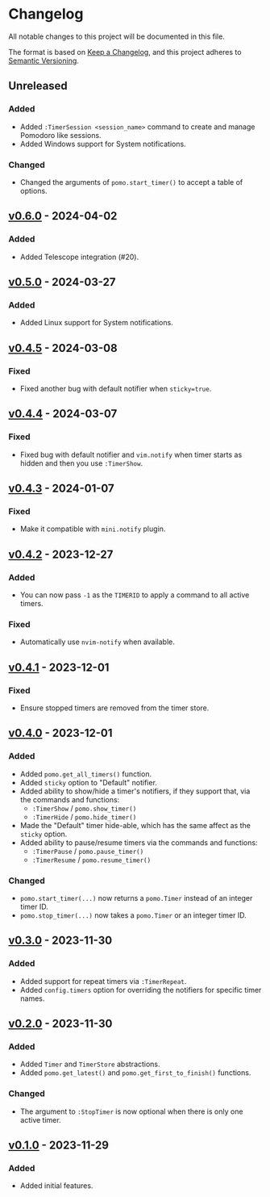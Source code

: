 # Changelog

All notable changes to this project will be documented in this file.

The format is based on [Keep a Changelog](https://keepachangelog.com/en/1.0.0/), and this project adheres to [Semantic Versioning](https://semver.org/spec/v2.0.0.html).

## Unreleased

### Added

- Added `:TimerSession <session_name>` command to create and manage Pomodoro like sessions.
- Added Windows support for System notifications.

### Changed

- Changed the arguments of `pomo.start_timer()` to accept a table of options.

## [v0.6.0](https://github.com/epwalsh/pomo.nvim/releases/tag/v0.6.0) - 2024-04-02

### Added

- Added Telescope integration (#20).

## [v0.5.0](https://github.com/epwalsh/pomo.nvim/releases/tag/v0.5.0) - 2024-03-27

### Added

- Added Linux support for System notifications.

## [v0.4.5](https://github.com/epwalsh/pomo.nvim/releases/tag/v0.4.5) - 2024-03-08

### Fixed

- Fixed another bug with default notifier when `sticky=true`.

## [v0.4.4](https://github.com/epwalsh/pomo.nvim/releases/tag/v0.4.4) - 2024-03-07

### Fixed

- Fixed bug with default notifier and `vim.notify` when timer starts as hidden and then you use `:TimerShow`.

## [v0.4.3](https://github.com/epwalsh/pomo.nvim/releases/tag/v0.4.3) - 2024-01-07

### Fixed

- Make it compatible with `mini.notify` plugin.

## [v0.4.2](https://github.com/epwalsh/pomo.nvim/releases/tag/v0.4.2) - 2023-12-27

### Added

- You can now pass `-1` as the `TIMERID` to apply a command to all active timers.

### Fixed

- Automatically use `nvim-notify` when available.

## [v0.4.1](https://github.com/epwalsh/pomo.nvim/releases/tag/v0.4.1) - 2023-12-01

### Fixed

- Ensure stopped timers are removed from the timer store.

## [v0.4.0](https://github.com/epwalsh/pomo.nvim/releases/tag/v0.4.0) - 2023-12-01

### Added

- Added `pomo.get_all_timers()` function.
- Added `sticky` option to "Default" notifier.
- Added ability to show/hide a timer's notifiers, if they support that, via the commands and functions:
  - `:TimerShow` / `pomo.show_timer()`
  - `:TimerHide` / `pomo.hide_timer()`
- Made the "Default" timer hide-able, which has the same affect as the `sticky` option.
- Added ability to pause/resume timers via the commands and functions:
  - `:TimerPause` / `pomo.pause_timer()`
  - `:TimerResume` / `pomo.resume_timer()`

### Changed

- `pomo.start_timer(...)` now returns a `pomo.Timer` instead of an integer timer ID.
- `pomo.stop_timer(...)` now takes a `pomo.Timer` or an integer timer ID.

## [v0.3.0](https://github.com/epwalsh/pomo.nvim/releases/tag/v0.3.0) - 2023-11-30

### Added

- Added support for repeat timers via `:TimerRepeat`.
- Added `config.timers` option for overriding the notifiers for specific timer names.

## [v0.2.0](https://github.com/epwalsh/pomo.nvim/releases/tag/v0.2.0) - 2023-11-30

### Added

- Added `Timer` and `TimerStore` abstractions.
- Added `pomo.get_latest()` and `pomo.get_first_to_finish()` functions.

### Changed

- The argument to `:StopTimer` is now optional when there is only one active timer.

## [v0.1.0](https://github.com/epwalsh/pomo.nvim/releases/tag/v0.1.0) - 2023-11-29

### Added

- Added initial features.
